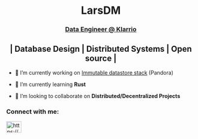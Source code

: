 <h1 align="center">LarsDM</h1>
<h3 align="center"><a href="https://klarrio.com/">Data Engineer @ Klarrio</a></h3>
<h2 align="center">| Database Design | Distributed Systems | Open source |</h2>


- 🔭 I’m currently working on [Immutable datastore stack](https://github.com/LDM-A/Pandora) (Pandora)

- 🌱 I’m currently learning **Rust**

- 👯 I’m looking to collaborate on **Distributed/Decentralized Projects**

<h3 align="left">Connect with me:</h3>
<p align="left">
<a href="https://www.linkedin.com/in/lars-de-maere-16b832131/" target="blank"><img align="center" src="https://raw.githubusercontent.com/rahuldkjain/github-profile-readme-generator/master/src/images/icons/Social/linked-in-alt.svg" alt="https://www.linkedin.com/in/lars-de-maere-16b832131/" height="30" width="40" /></a>
</p>
